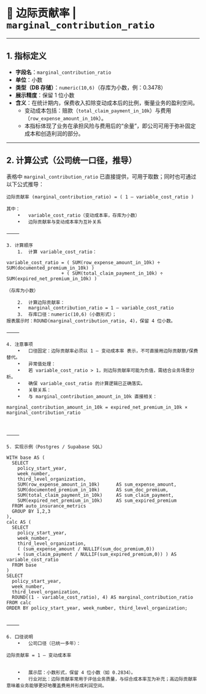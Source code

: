 # 📌 边际贡献率 | `marginal_contribution_ratio`

---

## 1. 指标定义
- **字段名**：`marginal_contribution_ratio`  
- **单位**：小数  
- **类型（DB 存储）**：`numeric(10,6)`（存库为小数，例：0.3478）  
- **展示精度**：保留 1 位小数  
- **含义**：在统计期内，保费收入扣除变动成本后的比例，衡量业务的盈利空间。  
  - 变动成本包括：赔款（`total_claim_payment_in_10k`）与费用（`row_expense_amount_in_10k`）。  
  - 本指标体现了业务在承担风险与费用后的“余量”，即公司可用于弥补固定成本和创造利润的部分。  

---

## 2. 计算公式（公司统一口径，推导）
表格中 `marginal_contribution_ratio` 已直接提供，可用于取数；同时也可通过以下公式推导：  

```text
边际贡献率 (marginal_contribution_ratio) = ( 1 – variable_cost_ratio )

其中：
	•	variable_cost_ratio（变动成本率，存库为小数）
	•	边际贡献率与变动成本率为互补关系

⸻

3. 计算顺序
	1.	计算 variable_cost_ratio：

variable_cost_ratio = ( SUM(row_expense_amount_in_10k) ÷ SUM(documented_premium_in_10k) )
                    + ( SUM(total_claim_payment_in_10k) ÷ SUM(expired_net_premium_in_10k) )

（存库为小数）

	2.	计算边际贡献率：
	•	marginal_contribution_ratio = 1 – variable_cost_ratio
	3.	存库口径：numeric(10,6)（小数形式）；
报表展示时：ROUND(marginal_contribution_ratio, 4)，保留 4 位小数。

⸻

4. 注意事项
	•	口径固定：边际贡献率必须以 1 – 变动成本率 表示，不可直接用边际贡献额/保费替代。
	•	异常值处理：
	•	若 variable_cost_ratio > 1，则边际贡献率可能为负值，需结合业务场景分析。
	•	确保 variable_cost_ratio 的计算逻辑已正确落实。
	•	关联关系：
	•	与 marginal_contribution_amount_in_10k 直接相关：

marginal_contribution_amount_in_10k = expired_net_premium_in_10k × marginal_contribution_ratio



⸻

5. 实现示例（Postgres / Supabase SQL）

WITH base AS (
  SELECT
    policy_start_year,
    week_number,
    third_level_organization,
    SUM(row_expense_amount_in_10k)      AS sum_expense_amount,
    SUM(documented_premium_in_10k)      AS sum_doc_premium,
    SUM(total_claim_payment_in_10k)     AS sum_claim_payment,
    SUM(expired_net_premium_in_10k)     AS sum_expired_premium
  FROM auto_insurance_metrics
  GROUP BY 1,2,3
),
calc AS (
  SELECT
    policy_start_year,
    week_number,
    third_level_organization,
    ( (sum_expense_amount / NULLIF(sum_doc_premium,0)) 
    + (sum_claim_payment / NULLIF(sum_expired_premium,0)) ) AS variable_cost_ratio
  FROM base
)
SELECT
  policy_start_year,
  week_number,
  third_level_organization,
  ROUND((1 - variable_cost_ratio), 4) AS marginal_contribution_ratio
FROM calc
ORDER BY policy_start_year, week_number, third_level_organization;


⸻

6. 口径说明
	•	公司口径（已统一多年）：

边际贡献率 = 1 – 变动成本率


	•	展示层：小数形式，保留 4 位小数（如 0.2834）。
	•	行业对比：边际贡献率常用于评估业务质量，与综合成本率互为补充；高边际贡献率意味着业务能够更好地覆盖费用并形成利润空间。